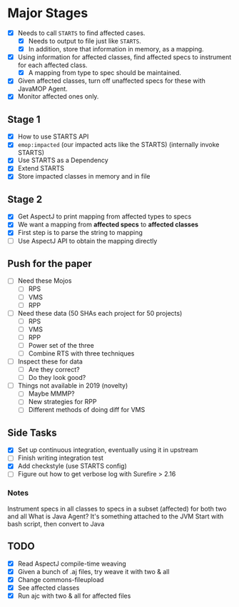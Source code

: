 # Major Stages

- [x] Needs to call `STARTS` to find affected cases.
  - [x] Needs to output to file just like `STARTS`.
  - [x] In addition, store that information in memory, as a mapping.
- [x] Using information for affected classes, find affected specs to instrument for each affected class.
  - [x] A mapping from type to spec should be maintained.
- [x] Given affected classes, turn off unaffected specs for these with JavaMOP Agent.
- [x] Monitor affected ones only.

## Stage 1

- [x] How to use STARTS API
- [x] `emop:impacted` (our impacted acts like the STARTS) (internally invoke STARTS)
- [x] Use STARTS as a Dependency
- [x] Extend STARTS
- [x] Store impacted classes in memory and in file

## Stage 2

- [x] Get AspectJ to print mapping from affected types to specs
- [x] We want a mapping from **affected specs** to **affected classes**
- [x] First step is to parse the string to mapping
- [ ] Use AspectJ API to obtain the mapping directly

## Push for the paper

- [ ] Need these Mojos
  - [ ] RPS
  - [ ] VMS
  - [ ] RPP
- [ ] Need these data (50 SHAs each project for 50 projects)
  - [ ] RPS
  - [ ] VMS
  - [ ] RPP
  - [ ] Power set of the three
  - [ ] Combine RTS with three techniques
- [ ] Inspect these for data
  - [ ] Are they correct?
  - [ ] Do they look good?
- [ ] Things not available in 2019 (novelty)
  - [ ] Maybe MMMP?
  - [ ] New strategies for RPP
  - [ ] Different methods of doing diff for VMS
  
## Side Tasks

- [x] Set up continuous integration, eventually using it in upstream
- [ ] Finish writing integration test
- [x] Add checkstyle (use STARTS config)
- [ ] Figure out how to get verbose log with Surefire > 2.16

### Notes

Instrument specs in all classes to specs in a subset (affected) for both two and all
What is Java Agent? It's something attached to the JVM
Start with bash script, then convert to Java

## TODO

- [x] Read AspectJ compile-time weaving
- [x] Given a bunch of .aj files, try weave it with two & all
- [x] Change commons-fileupload 
- [x] See affected classes
- [x] Run ajc with two & all for affected files
